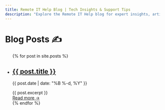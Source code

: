 ```yaml
---
title: Remote IT Help Blog | Tech Insights & Support Tips 
description: "Explore the Remote IT Help blog for expert insights, articles, and troubleshooting tips on macOS, iOS, DNS, email security, DMARC, and cybersecurity best practices."
---
```


# Blog Posts ✍️

<ul class="post-list">
  {% for post in site.posts %}
    <li>
      <h2>
        <a href="{{ post.url }}">{{ post.title }}</a>
      </h2>
      <p class="post-meta">
        <time datetime="{{ post.date | date_to_xmlschema }}">{{ post.date | date: "%B %-d, %Y" }}</time>
      </p>
      <div class="post-excerpt">
        {{ post.excerpt }}
      </div>
      <a href="{{ post.url }}" class="read-more">Read more &rarr;</a>
    </li>
  {% endfor %}
</ul>
